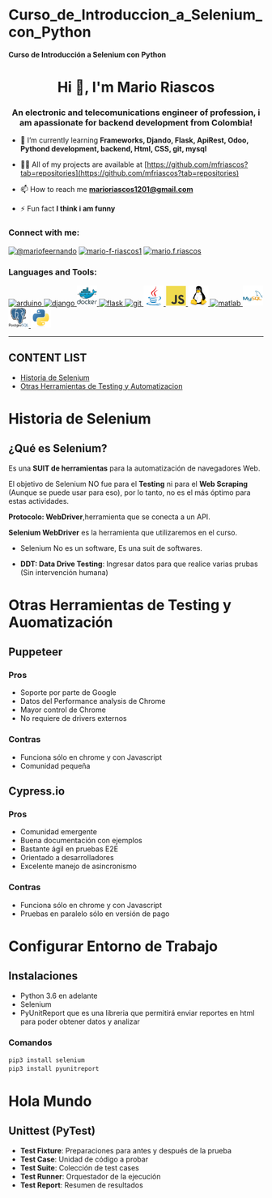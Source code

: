 # Curso_de_Introduccion_a_Selenium_con_Python

**Curso de Introducción a Selenium con Python**

<h1 align="center">Hi 👋, I'm Mario Riascos</h1>
<h3 align="center">An electronic and telecomunications engineer of profession, i am apassionate for backend development from Colombia!</h3>

- 🌱 I’m currently learning **Frameworks, Djando, Flask, ApiRest, Odoo, Pythond development, backend, Html, CSS, git, mysql**

- 👨‍💻 All of my projects are available at [https://github.com/mfriascos?tab=repositories](https://github.com/mfriascos?tab=repositories)

- 📫 How to reach me **marioriascos1201@gmail.com**

- ⚡ Fun fact **I think i am funny**

<h3 align="left">Connect with me:</h3>
<p align="left">
<a href="https://twitter.com/@mariofeernando" target="blank"><img align="center" src="https://raw.githubusercontent.com/rahuldkjain/github-profile-readme-generator/master/src/images/icons/Social/twitter.svg" alt="@mariofeernando" height="30" width="40" /></a>
<a href="https://linkedin.com/in/mario-f-riascos1" target="blank"><img align="center" src="https://raw.githubusercontent.com/rahuldkjain/github-profile-readme-generator/master/src/images/icons/Social/linked-in-alt.svg" alt="mario-f-riascos1" height="30" width="40" /></a>
<a href="https://fb.com/mario.f.riascos" target="blank"><img align="center" src="https://raw.githubusercontent.com/rahuldkjain/github-profile-readme-generator/master/src/images/icons/Social/facebook.svg" alt="mario.f.riascos" height="30" width="40" /></a>
</p>

<h3 align="left">Languages and Tools:</h3>
<p align="left"> <a href="https://www.arduino.cc/" target="_blank" rel="noreferrer"> <img src="https://cdn.worldvectorlogo.com/logos/arduino-1.svg" alt="arduino" width="40" height="40"/> </a> <a href="https://www.djangoproject.com/" target="_blank" rel="noreferrer"> <img src="https://cdn.worldvectorlogo.com/logos/django.svg" alt="django" width="40" height="40"/> </a> <a href="https://www.docker.com/" target="_blank" rel="noreferrer"> <img src="https://raw.githubusercontent.com/devicons/devicon/master/icons/docker/docker-original-wordmark.svg" alt="docker" width="40" height="40"/> </a> <a href="https://flask.palletsprojects.com/" target="_blank" rel="noreferrer"> <img src="https://www.vectorlogo.zone/logos/pocoo_flask/pocoo_flask-icon.svg" alt="flask" width="40" height="40"/> </a> <a href="https://git-scm.com/" target="_blank" rel="noreferrer"> <img src="https://www.vectorlogo.zone/logos/git-scm/git-scm-icon.svg" alt="git" width="40" height="40"/> </a> <a href="https://www.java.com" target="_blank" rel="noreferrer"> <img src="https://raw.githubusercontent.com/devicons/devicon/master/icons/java/java-original.svg" alt="java" width="40" height="40"/> </a> <a href="https://developer.mozilla.org/en-US/docs/Web/JavaScript" target="_blank" rel="noreferrer"> <img src="https://raw.githubusercontent.com/devicons/devicon/master/icons/javascript/javascript-original.svg" alt="javascript" width="40" height="40"/> </a> <a href="https://www.linux.org/" target="_blank" rel="noreferrer"> <img src="https://raw.githubusercontent.com/devicons/devicon/master/icons/linux/linux-original.svg" alt="linux" width="40" height="40"/> </a> <a href="https://www.mathworks.com/" target="_blank" rel="noreferrer"> <img src="https://upload.wikimedia.org/wikipedia/commons/2/21/Matlab_Logo.png" alt="matlab" width="40" height="40"/> </a> <a href="https://www.mysql.com/" target="_blank" rel="noreferrer"> <img src="https://raw.githubusercontent.com/devicons/devicon/master/icons/mysql/mysql-original-wordmark.svg" alt="mysql" width="40" height="40"/> </a> <a href="https://www.postgresql.org" target="_blank" rel="noreferrer"> <img src="https://raw.githubusercontent.com/devicons/devicon/master/icons/postgresql/postgresql-original-wordmark.svg" alt="postgresql" width="40" height="40"/> </a> <a href="https://www.python.org" target="_blank" rel="noreferrer"> <img src="https://raw.githubusercontent.com/devicons/devicon/master/icons/python/python-original.svg" alt="python" width="40" height="40"/> </a> </p>

**********************************************************************************************************************************************
<h2>CONTENT LIST</h2>

- [Historia de Selenium](#historia-de-selenium)
- [Otras Herramientas de Testing y Automatizacion](#otras-herramientas-de-testing-y-auomatización)

# Historia de Selenium 

<h2>¿Qué es Selenium?</h2>

Es una **SUIT de herramientas** para la automatización de navegadores Web. 

El objetivo de Selenium NO fue para el **Testing** ni para el **Web Scraping** (Aunque se puede usar para eso), por lo tanto, no es el más óptimo para estas actividades. 

**Protocolo: WebDriver**,herramienta que se conecta a un API. 

**Selenium WebDriver** es la herramienta que utilizaremos en el curso. 

- Selenium No es un software, Es una suit de softwares. 

* **DDT: Data Drive Testing**: Ingresar datos para que realice varias prubas (Sin intervención humana)

# Otras Herramientas de Testing y Auomatización 

<h2>Puppeteer</h2>

<h3>Pros</h3>

* Soporte por parte de Google 
* Datos del Performance analysis de Chrome
* Mayor control de Chrome
* No requiere de drivers externos 

<h3>Contras</h3>

* Funciona sólo en chrome y con Javascript
* Comunidad pequeña 

<h2>Cypress.io</h2>

<h3>Pros</h3>

* Comunidad emergente 
* Buena documentación con ejemplos 
* Bastante ágil en pruebas E2E
* Orientado a desarrolladores
* Excelente manejo de asincronismo

<h3>Contras</h3>

* Funciona sólo en chrome y con Javascript
* Pruebas en paralelo sólo en versión de pago 

# Configurar Entorno de Trabajo 

<h2> Instalaciones </h2>

* Python 3.6 en adelante 
* Selenium 
* PyUnitReport que es una libreria que permitirá enviar reportes en html para poder obtener datos y analizar 

<h3> Comandos </h3>

```sh
pip3 install selenium
pip3 install pyunitreport
```

# Hola Mundo

<h2> Unittest (PyTest) </h3>

* **Test Fixture**: Preparaciones para antes y después de la prueba 
* **Test Case**: Unidad de código a probar
* **Test Suite**: Colección de test cases
* **Test Runner**: Orquestador de la ejecución 
* **Test Report**: Resumen de resultados





